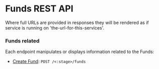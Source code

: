# Funds REST API

Where full URLs are provided in responses they will be rendered as if service
is running on 'the-url-for-this-services'.

### Funds related

Each endpoint manipulates or displays information related to the Funds:

* [Create Fund](docs/funds/create_fund.md): `POST /<:stage>/funds`
